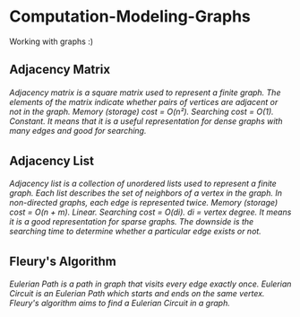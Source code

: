 # Computation-Modeling-Graphs
Working with graphs :)

  <h2> Adjacency Matrix </h2>
   <h6> Adjacency matrix is a square matrix used to represent a finite graph. The elements of the matrix indicate whether pairs of vertices are adjacent or not in the graph. 
    Memory (storage) cost = O(n²).
    Searching cost = O(1). Constant.
    It means that it is a useful representation for dense graphs with many edges and good for searching. </h6>
    
  <h2> Adjacency List </h2>
   <h6> Adjacency list is a collection of unordered lists used to represent a finite graph. Each list describes the set of neighbors of a vertex in the graph. In non-directed graphs, each edge is represented twice.
    Memory (storage) cost = O(n + m). Linear.
    Searching cost = O(di). di = vertex degree.
    It means it is a good representation for sparse graphs. The downside is the searching time to determine whether a particular edge exists or not. </h6>
    
  <h2> Fleury's Algorithm </h2>
   <h6> Eulerian Path is a path in graph that visits every edge exactly once. Eulerian Circuit is an Eulerian Path which starts and ends on the same vertex. Fleury's algorithm aims to find a Eulerian Circuit in a graph. </h6>
    

